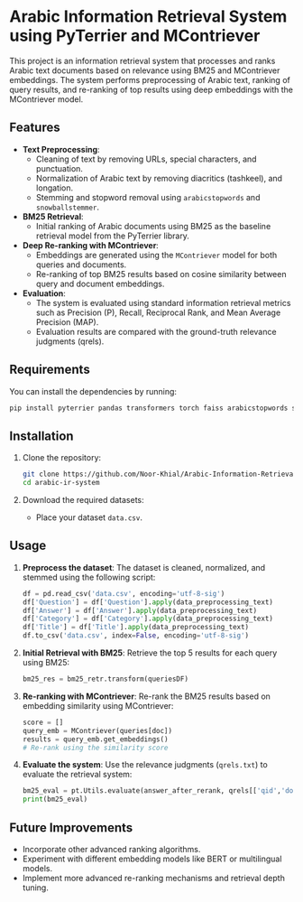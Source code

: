 # Arabic Information Retrieval System using PyTerrier and MContriever

This project is an information retrieval system that processes and ranks Arabic text documents based on relevance using BM25 and MContriever embeddings. The system performs preprocessing of Arabic text, ranking of query results, and re-ranking of top results using deep embeddings with the MContriever model.

## Features

- **Text Preprocessing**:
  - Cleaning of text by removing URLs, special characters, and punctuation.
  - Normalization of Arabic text by removing diacritics (tashkeel), and longation.
  - Stemming and stopword removal using `arabicstopwords` and `snowballstemmer`.
- **BM25 Retrieval**:
  - Initial ranking of Arabic documents using BM25 as the baseline retrieval model from the PyTerrier library.
- **Deep Re-ranking with MContriever**:
  - Embeddings are generated using the `MContriever` model for both queries and documents.
  - Re-ranking of top BM25 results based on cosine similarity between query and document embeddings.
- **Evaluation**:
  - The system is evaluated using standard information retrieval metrics such as Precision (P), Recall, Reciprocal Rank, and Mean Average Precision (MAP).
  - Evaluation results are compared with the ground-truth relevance judgments (qrels).

## Requirements

You can install the dependencies by running:

```bash
pip install pyterrier pandas transformers torch faiss arabicstopwords snowballstemmer
```

## Installation

1. Clone the repository:

   ```bash
   git clone https://github.com/Noor-Khial/Arabic-Information-Retrieval-System-.git
   cd arabic-ir-system
   ```

2. Download the required datasets:
   - Place your dataset `data.csv`.

## Usage

1. **Preprocess the dataset**:
   The dataset is cleaned, normalized, and stemmed using the following script:

   ```python
   df = pd.read_csv('data.csv', encoding='utf-8-sig')
   df['Question'] = df['Question'].apply(data_preprocessing_text)
   df['Answer'] = df['Answer'].apply(data_preprocessing_text)
   df['Category'] = df['Category'].apply(data_preprocessing_text)
   df['Title'] = df['Title'].apply(data_preprocessing_text)
   df.to_csv('data.csv', index=False, encoding='utf-8-sig')
   ```

2. **Initial Retrieval with BM25**:
   Retrieve the top 5 results for each query using BM25:

   ```python
   bm25_res = bm25_retr.transform(queriesDF)
   ```

3. **Re-ranking with MContriever**:
   Re-rank the BM25 results based on embedding similarity using MContriever:

   ```python
   score = []
   query_emb = MContriever(queries[doc])
   results = query_emb.get_embeddings()
   # Re-rank using the similarity score
   ```

4. **Evaluate the system**:
   Use the relevance judgments (`qrels.txt`) to evaluate the retrieval system:
   ```python
   bm25_eval = pt.Utils.evaluate(answer_after_rerank, qrels[['qid','docno','label']], metrics=["map","recip_rank","P"])
   print(bm25_eval)
   ```

## Future Improvements

- Incorporate other advanced ranking algorithms.
- Experiment with different embedding models like BERT or multilingual models.
- Implement more advanced re-ranking mechanisms and retrieval depth tuning.
